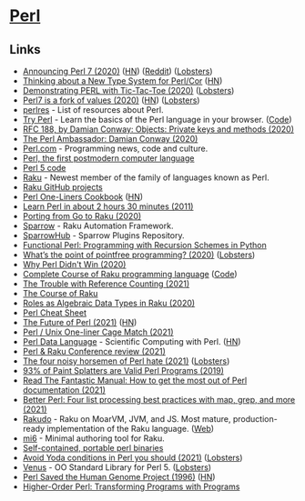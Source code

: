 # [Perl](https://www.perl.org/)

## Links

- [Announcing Perl 7 (2020)](https://www.perl.com/article/announcing-perl-7/) ([HN](https://news.ycombinator.com/item?id=23629477)) ([Reddit](https://www.reddit.com/r/programming/comments/hf3jt4/announcing_perl_7/)) ([Lobsters](https://lobste.rs/s/ccczjr/announcing_perl_7))
- [Thinking about a New Type System for Perl/Cor](https://github.com/Ovid/Cor/wiki/Type-System) ([HN](https://news.ycombinator.com/item?id=23802643))
- [Demonstrating PERL with Tic-Tac-Toe (2020)](https://fedoramagazine.org/demonstrating-perl-with-tic-tac-toe-part-1/) ([Lobsters](https://lobste.rs/s/hsetpo/demonstrating_perl_with_tic_tac_toe_part_1))
- [Perl7 is a fork of values (2020)](http://blogs.perl.org/users/leon_timmermans/2020/08/perl7-is-a-fork-of-values.html) ([HN](https://news.ycombinator.com/item?id=24019932)) ([Lobsters](https://lobste.rs/s/unt6el/perl7_is_fork_values))
- [perlres](https://github.com/thibaultduponchelle/perlres) - List of resources about Perl.
- [Try Perl](http://tryperl.pl/) - Learn the basics of the Perl language in your browser. ([Code](https://github.com/thibaultduponchelle/tryperl))
- [RFC 188, by Damian Conway: Objects: Private keys and methods (2020)](https://raku-advent.blog/2020/08/16/rfc-188-by-damian-conway-objects-private-keys-and-methods/)
- [The Perl Ambassador: Damian Conway (2020)](https://www.perl.com/article/the-perl-ambassador-damian-conway/)
- [Perl.com](https://www.perl.com/) - Programming news, code and culture.
- [Perl, the first postmodern computer language](http://www.wall.org/~larry/pm.html)
- [Perl 5 code](https://github.com/Perl/perl5)
- [Raku](https://raku.org/) - Newest member of the family of languages known as Perl.
- [Raku GitHub projects](https://github.com/Raku)
- [Perl One-Liners Cookbook](https://learnbyexample.github.io/learn_perl_oneliners/one-liner-introduction.html) ([HN](https://news.ycombinator.com/item?id=25006829))
- [Learn Perl in about 2 hours 30 minutes (2011)](https://qntm.org/perl_en)
- [Porting from Go to Raku (2020)](https://pinguinorodriguez.cl/blog/porting-from-go/)
- [Sparrow](https://github.com/melezhik/Sparrow6) - Raku Automation Framework.
- [SparrowHub](https://sparrowhub.io/) - Sparrow Plugins Repository.
- [Functional Perl: Programming with Recursion Schemes in Python](https://www.cs.cmu.edu/~rjsimmon/random/bovik2010case.pdf)
- [What’s the point of pointfree programming? (2020)](https://raku-advent.blog/2020/12/22/draft-whats-the-point-of-point-free-programming/) ([Lobsters](https://lobste.rs/s/okiapp/what_s_point_pointfree_programming))
- [Why Perl Didn't Win (2020)](https://outspeaking.com/words-of-technology/why-perl-didnt-win.html)
- [Complete Course of Raku programming language](https://course.raku.org/) ([Code](https://github.com/ash/raku-course))
- [The Trouble with Reference Counting (2021)](https://www.perl.com/article/the-trouble-with-reference-counting/)
- [The Course of Raku](https://www.i-programmer.info/news/222-perl/14364-the-course-of-raku.html)
- [Roles as Algebraic Data Types in Raku (2020)](https://wimvanderbauwhede.github.io/articles/roles-as-adts-in-raku/)
- [Perl Cheat Sheet](https://juerd.nl/site.plp/perlcheat)
- [The Future of Perl (2021)](https://perl.topicbox.com/groups/perl-core/T4bad780270b6eec5-Mda5ea1e37bdfe5d7b37f443c) ([HN](https://news.ycombinator.com/item?id=26565155))
- [Perl / Unix One-liner Cage Match (2021)](https://www.perl.com/article/perl-one-liners-part-1/)
- [Perl Data Language](http://pdl.perl.org/) - Scientific Computing with Perl. ([HN](https://news.ycombinator.com/item?id=27439638))
- [Perl & Raku Conference review (2021)](https://dev.to/thibaultduponchelle/tprcic-2021-review-56k3)
- [The four noisy horsemen of Perl hate (2021)](https://phoenixtrap.com/2021/07/20/the-four-noisy-horsemen-of-perl-hate/) ([Lobsters](https://lobste.rs/s/oa8sgi/four_noisy_horsemen_perl_hate))
- [93% of Paint Splatters are Valid Perl Programs (2019)](https://www.mcmillen.dev/sigbovik/)
- [Read The Fantastic Manual: How to get the most out of Perl documentation (2021)](https://phoenixtrap.com/2021/10/12/read-the-fantastic-manual-how-to-get-the-most-out-of-perl-documentation/)
- [Better Perl: Four list processing best practices with map, grep, and more (2021)](https://phoenixtrap.com/2021/10/26/better-perl-four-list-processing-best-practices-with-map-grep-and-more/)
- [Rakudo](https://github.com/rakudo/rakudo) - Raku on MoarVM, JVM, and JS. Most mature, production-ready implementation of the Raku language. ([Web](https://rakudo.org/))
- [mi6](https://github.com/skaji/mi6) - Minimal authoring tool for Raku.
- [Self-contained, portable perl binaries](https://github.com/skaji/relocatable-perl)
- [Avoid Yoda conditions in Perl you should (2021)](https://phoenixtrap.com/2021/12/28/avoid-yoda-conditions-in-perl-you-should/) ([Lobsters](https://lobste.rs/s/ndnnvf/avoid_yoda_conditions_perl_you_should))
- [Venus](https://github.com/cpanery/venus) - OO Standard Library for Perl 5. ([Lobsters](https://lobste.rs/s/94vv6t/venus_oo_standard_library_for_perl_5))
- [Perl Saved the Human Genome Project (1996)](https://www.foo.be/docs/tpj/issues/vol1_2/tpj0102-0001.html) ([HN](https://news.ycombinator.com/item?id=30327812))
- [Higher-Order Perl: Transforming Programs with Programs](https://hop.perl.plover.com/book/)
